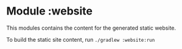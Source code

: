 # Module :website
This modules contains the content for the generated static website.

To build the static site content, run `./gradlew :website:run`
